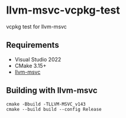 # llvm-msvc-vcpkg-test
vcpkg test for llvm-msvc


## Requirements

- Visual Studio 2022
- CMake 3.15+
- [llvm-msvc](https://github.com/NewWorldComingSoon/llvm-msvc-build/releases)

## Building with llvm-msvc

```
cmake -Bbuild -TLLVM-MSVC_v143
cmake --build build --config Release
```
